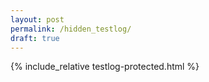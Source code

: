 ```yaml
---
layout: post
permalink: /hidden_testlog/
draft: true
---
```


{% include_relative testlog-protected.html %}
